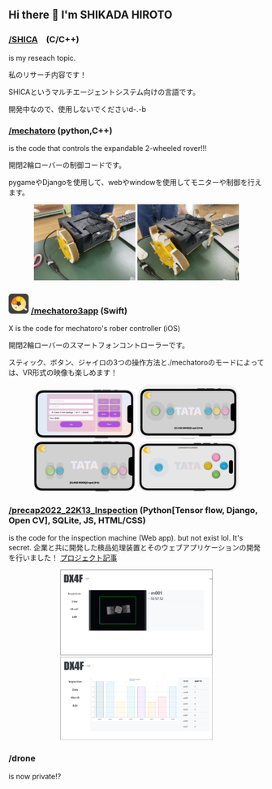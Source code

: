 ## Hi there 👋 I'm SHIKADA HIROTO

### [/SHICA](https://github.com/bambi01-95/SHICA)　(C/C++)
is my reseach topic.

私のリサーチ内容です！

SHICAというマルチエージェントシステム向けの言語です。

開発中なので、使用しないでくださいd-.-b

### [/mechatoro](https://github.com/bambi01-95/mechatoro) (python,C++)
is the code that controls the expandable 2-wheeled rover!!!

開閉2輪ローバーの制御コードです。

pygameやDjangoを使用して、webやwindowを使用してモニターや制御を行えます。

<p align="center">
<img src="mechatoroClose.jpeg" width="200">
<img src="mechatoroOpen.jpeg" width="200">
</p>


### <img src="tatalogo.png" width="40"> [/mechatoro3app](https://github.com/bambi01-95/mechatro3app) (Swift)
X is the code for mechatoro's rober controller (iOS)

開閉2輪ローバーのスマートフォンコントローラーです。

スティック、ボタン、ジャイロの3つの操作方法と./mechatoroのモードによっては、VR形式の映像も楽しめます！

<p align="center">
<img src="tatahome.png" width="200">
<img src="tata1.png" width="200">
<img src="tata2.png" width="200">
<img src="tata3.png" width="200">
</p>



### [/precap2022_22K13_Inspection](https://github.com/bambi01-95/precap2022_22K13_Inspection) (Python[Tensor flow, Django, Open CV], SQLite, JS, HTML/CSS)
is the code for the inspection machine (Web app). but not exist lol. It's secret.
企業と共に開発した検品処理装置とそのウェブアプリケーションの開発を行いました！
[プロジェクト記事](https://www2.deloitte.com/jp/ja/blog/group/2022/thesmartfactory-kyoto-news-01-capstone-project.html)

<p align="center">
<img src="precapUI1.png" width="300">
<img src="precapUI2.png" width="300">
</p>

### /drone
is now private!?

